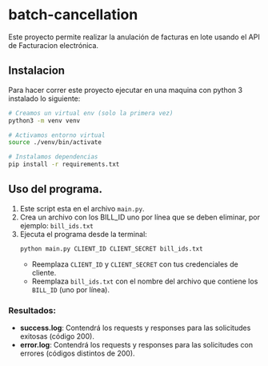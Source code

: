 # batch-cancellation
Este proyecto permite realizar la anulación de facturas en lote usando el API de Facturacion electrónica.

## Instalacion
Para hacer correr este proyecto ejecutar en una maquina con python 3 instalado lo siguiente:

```bash
# Creamos un virtual env (solo la primera vez)
python3 -m venv venv

# Activamos entorno virtual
source ./venv/bin/activate

# Instalamos dependencias
pip install -r requirements.txt
```

## Uso del programa.

1. Este script esta en el archivo `main.py`.
2. Crea un archivo con los BILL_ID uno por línea que se deben eliminar, por ejemplo: `bill_ids.txt`
3. Ejecuta el programa desde la terminal:
   ```bash
   python main.py CLIENT_ID CLIENT_SECRET bill_ids.txt
   ```
   - Reemplaza `CLIENT_ID` y `CLIENT_SECRET` con tus credenciales de cliente.
   - Reemplaza `bill_ids.txt` con el nombre del archivo que contiene los `BILL_ID` (uno por línea).

### Resultados:
- **success.log**: Contendrá los requests y responses para las solicitudes exitosas (código 200).
- **error.log**: Contendrá los requests y responses para las solicitudes con errores (códigos distintos de 200).

